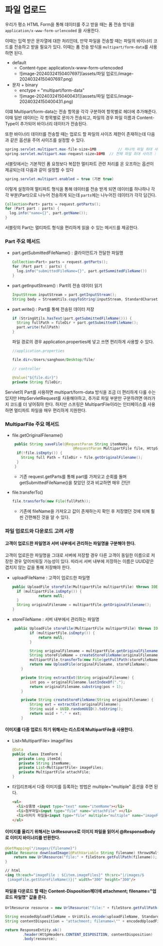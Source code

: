 # 파일 업로드

우리가 평소 HTML Form을 통해 데이터를 주고 받을 때는 폼 전송 방식을 `application/x-www-form-urlencoded` 을 사용한다.

 이때는 입력 받은 문자열에 대한 처리인데, 만약 파일을 전송할 때는 파일의 바이너리 코드를 전송하고 받을 필요가 있다. 이때는 폼 전송 방식을 `multipart/form-data`를 사용하면 된다.

* default
  * Content-type: application/x-www-form-urlencoded
  * ![image-20240324150407697](assets/파일 업로드/image-20240324150407697.png)
* 문자 + binary
  * enctype = "multipart/form-data"
  * ![image-20240324150400431](assets/파일 업로드/image-20240324150400431.png)

이떄 Multipart/form-data는 전송 항목을 각각 구분하여 항목별로 헤더에 추가해준다. 이때 일반 데이터는 각 항목별로 문자가 전송되고, 파일의 경우 파일 이름과 Content-Type이 추가되어 바이너리 데이터가 전송된다.

또한 바이너리 데이터를 전송할 때는 업로드 할 파일의 사이즈 제한이 존재하는데 다음과 같은 옵션을 주어 사이즈를 설정할 수 있다.

```java
spring.servlet.multipart.max-file-size=1MB			// 하나의 파일 최대 사이즈 : 1MB (Default)
spring.servlet.multipart.max-request-size=10MB	// 전체 파일 최대 사이즈 : 10MB (Default)
```

서블릿에서는 기본적인 폼 요청보다 복잡한 멀티파트 관련 처리를 온 오프하는 옵션이 제공되는데 다음과 같이 설정할 수 있다

```java
spring.servlet.multipart.enabled = true (기본 true)
```



이렇게 설정하여 멀티파트 형식을 통해 데이터를 전송 받게 되면 데이터를 하나하나 각각 부분(Part)으로 나누어 전송하게 되는데 `parts`에는 나누어진 데이터가 각각 담긴다.

```java
Collection<Part> parts = request.getParts();
for (Part part : parts) {
  log.info("name={}", part.getName());
}
```



서블릿의 Part는 멀티파트 형식을 편리하게 읽을 수 있는 메서드를 제공한다.

### Part 주요 메서드

* part.getSubmittedFileName() : 클라이언트가 전달한 파일명

  ```java
  Collection<Part> parts = request.getParts();
  for (Part part : parts) {
    log.info("submittedFileName={}", part.getSummitedFileName())
  }
  ```

  

* part.getInputStream() : Part의 전송 데이터 읽기

  ```java
  InputStream inputStream = part.getInputStream();
  String body = StreamUtils.copyToString(inputStream, StandardCharsets.UTF_8);
  ```

  

* part.write() : Part를 통해 전송된 데이터 저장

  ```java
  if (StringUtils.hasText(part.getSubmittedFileName())) {
    String fullPath = fileDir + part.getSubmittedFileName();
    part.write(fullPath)
  }
  ```

  파일 경로의 경우 application.properties에 넣고 쓰면 편리하게 사용할 수 있다.

  ```java
  //application.properties
  
  file.dir=/Users/sanghoon/Desktop/file/
    
  // controller
    
  @Value("${file.dir}")
  private String fileDir;
  
  ```

  

Servlet의 Part를 사용하면 multipart/form-data 방식을 조금 더 편리하게 다룰 수는 있지만 HttpServletRequest를 사용해야하고, 추가로 파일 부분만 구분하려면 여러가지 코드를 더 넣어줘야 한다. 하지만 스프링은 MultipartFile이라는 인터페이스를 사용하면 멀티파트 파일을 매우 편리하게 지원한다.

### MultiparFile 주요 메서드

* file.getOriginalFilename()

  ```java
   public String saveFile(@RequestParam String itemName,
                              @RequestParam MultipartFile file, HttpServletRequest request) throws IOException {
  	if(!file.isEmpty()) {
      String full Path = fileDir + file.getOriginalFilename();
    }
   }
  ```

  * 기존 request.getParts를 통해 part를 가져오고 순회를 돌며 getSubmittedFileName()을 찾았던 것과 비교하면 매우 간단!

* file.transferTo()

  ```java
  file.transferTo(new File(fullPath));
  ```

  * 기존에 fileName을 가져오고 값이 존재하는지 확인 후 저장했던 것에 비해 훨씬 간편해진 것을 알 수 있다.



### 파일 업로드와 다운로드 고려 사항

#### 고객이 업로드한 파일명과 서버 내부에서 관리하는 파일명을 구분해야 한다.

고객이 업로든한 파일명을 그대로 서버에 저장할 경우 다른 고객이 동일한 이름으로 저장한 경우 덮어씌워질 가능성이 있다. 따라서 서버 내부에 저장하는 이름은 UUID같은 겹치지 않는 값을 통해 저장해야 한다.

* uploadFileName : 고객이 업로드한 파일명

  ```java
  public UploadFile storeFile(MultipartFile multipartFile) throws IOException {
    if (multipartFile.isEmpty()) {
              return null;
    }
    String originalFilename = multipartFile.getOriginalFilename();
  }
  ```

  

* storeFileName : 서버 내부에서 관리하는 파일명

  ```java
   public UploadFile storeFile(MultipartFile multipartFile) throws IOException {
          if (multipartFile.isEmpty()) {
              return null;
          }
  
          String originalFilename = multipartFile.getOriginalFilename();
          String storeFileName = createStoreFileName(originalFilename);
          multipartFile.transferTo(new File(getFullPath(storeFileName)));
          return new UploadFile(originalFilename, storeFileName);
      }
  
      private String extractExt(String originalFilename) {
          int pos = originalFilename.lastIndexOf(".");
          return originalFilename.substring(pos + 1);
      }
  
      private String createStoreFileName(String originalFilename) {
          String ext = extractExt(originalFilename);
          String uuid = UUID.randomUUID().toString();
          return uuid + "." + ext;
      }
  ```

#### 이미지를 다중 업로드 하기 위해서는 리스트에 MultipartFile을 사용한다.

* List\<MultipartFile> imageFiles

  ```java
  @Data
  public class ItemForm {
     private Long itemId;
     private String itemName;
     private List<MultipartFile> imageFiles;
     private MultipartFile attachFile;
  }
  ```

* 타임리프에서 다중 이미지를 등록하는 방법은 multiple="multiple" 옵션을 주면 된다.

  ```html
  <ul>
  	<li>상품명 <input type="text" name="itemName"></li>
    <li>첨부파일<input type="file" name="attachFile" ></li>
    <li>이미지 파일들<input type="file" multiple="multiple" name="imageFiles" ></li>
  </ul>
  
  ```

  

#### 이미지를 올리기 위해서는 UrlResource로 이미지 파일을 읽어서 @ResponseBody로 이미지 바이너리를 반환한다.

```java
@GetMapping("/images/{filename}")
public Resource downloadImage(@PathVariable String filename) throwsMalformedURLException {
    return new UrlResource("file:" + fileStore.getFullPath(filename));
}

```

```html
// html
<img th:each="imageFile : ${item.imageFiles}" th:src="|/images/$
 {imageFile.getStoreFileName()}|" width="300" height="300"/>

```



#### 파일을 다운로드 할 때는 Content-Disposition헤더에 attachment; filename="업로드 파일명" 값을 준다.

```java
UrlResource resource = new UrlResource("file:" + fileStore.getFullPath(storeFileName));

String encodedUploadFileName = UriUtils.encode(uploadFileName, StandardCharsets.UTF_8);
String contentDisposition = "attachment; filename=\"" + encodedUploadFileName + "\"";

return ResponseEntity.ok()
        .header(HttpHeaders.CONTENT_DISPOSITION, contentDisposition)
        .body(resource);
```

